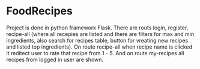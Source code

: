 # FoodRecipes

Project is done in python framework Flask. There are routs login, register, recipe-all (where all recepies are listed and there are filters for max and min ingredients, also search for 
recipes table, button for vreating new recipes and listed top ingredients).
On route recipe-all when recipe name is clicked it reditect user to rate that recipe from 1 - 5.
And on route my-recipes all recipes from logged in user are shown.
